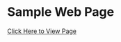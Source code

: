 # Sample Web Page

<a href="https://tridangcontact.github.io/Sample-Web-Page/">Click Here to View Page</a>
